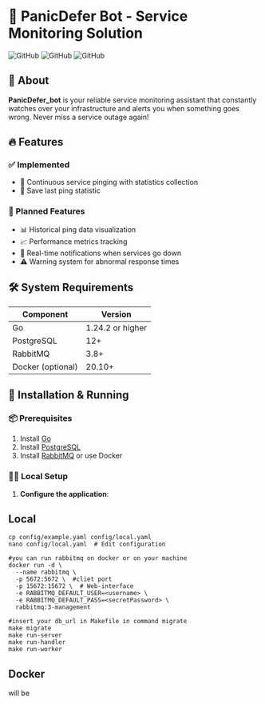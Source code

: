 # 🚨 PanicDefer Bot - Service Monitoring Solution

![GitHub](https://img.shields.io/badge/Go-1.24.2+-blue)
![GitHub](https://img.shields.io/badge/PostgreSQL-Supported-green)
![GitHub](https://img.shields.io/badge/RabbitMQ-Required-orange)

## 🌟 About

**PanicDefer_bot** is your reliable service monitoring assistant that constantly watches over your infrastructure and alerts you when something goes wrong. Never miss a service outage again!

## 🔥 Features

### ✅ Implemented
- 🏓 Continuous service pinging with statistics collection
- 📅 Save last ping statistic 

### 🚧 Planned Features
- 📊 Historical ping data visualization
- 📈 Performance metrics tracking
- 🔔 Real-time notifications when services go down
- ⚠️ Warning system for abnormal response times


## 🛠️ System Requirements

| Component       | Version           |
|-----------------|-------------------|
| Go              | 1.24.2 or higher |
| PostgreSQL      | 12+              |
| RabbitMQ        | 3.8+             |
| Docker (optional)| 20.10+          |

## 🚀 Installation & Running

### 📦 Prerequisites
1. Install [Go](https://go.dev/dl/)
2. Install [PostgreSQL](https://www.postgresql.org/download/)
3. Install [RabbitMQ](https://www.rabbitmq.com/download.html) or use Docker

### 🏃‍♂️ Local Setup
1. **Configure the application**:
## Local
```
cp config/example.yaml config/local.yaml
nano config/local.yaml  # Edit configuration

#you can run rabbitmq on docker or on your machine
docker run -d \
  --name rabbitmq \
  -p 5672:5672 \  #cliet port
  -p 15672:15672 \  # Web-interface
  -e RABBITMQ_DEFAULT_USER=<username> \
  -e RABBITMQ_DEFAULT_PASS=<secretPassword> \
  rabbitmq:3-management

#insert your db_url in Makefile in command migrate
make migrate
make run-server
make run-handler
make run-worker
```

## Docker
will be